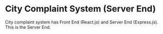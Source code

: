 # City Complaint System (Server End)

City complaint system has Front End (React.js) and Server End (Express.js). This is the Server End.
